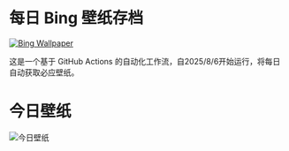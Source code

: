 # 每日 Bing 壁纸存档
[![Bing Wallpaper](https://github.com/H2O-ME/Bing-Wallpaper/actions/workflows/main.yml/badge.svg)](https://github.com/H2O-ME/Bing-Wallpaper/actions/workflows/main.yml)

这是一个基于 GitHub Actions 的自动化工作流，自2025/8/6开始运行，将每日自动获取必应壁纸。




# 今日壁纸
![今日壁纸](https://api.pearktrue.cn/api/bing/ "今日必应壁纸")
